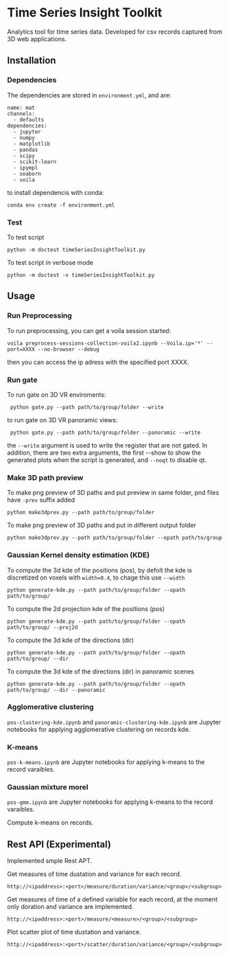 # Time Series Insight Toolkit

Analytics tool for time series data. Developed for csv records captured from 3D web applications.

## Installation

### Dependencies

The dependencies are stored in `environment.yml`, and are:
```
name: mat
channels:
  - defaults
dependencies:
  - jupyter
  - numpy
  - matplotlib
  - pandas
  - scipy
  - scikit-learn
  - ipympl
  - seaborn
  - voila
```

to install dependencis with conda:
```
conda env create -f environment.yml
```

### Test

To test script

```
python -m doctest timeSeriesInsightToolkit.py
```

To test script in verbose mode
```
python -m doctest -v timeSeriesInsightToolkit.py
```

## Usage

### Run Preprocessing

To run preprocessing, you can get a voila session started:
```
voila preprocess-sessions-collection-voila2.ipynb --Voila.ip='*' --port=XXXX --no-browser --debug
```
then you can access the ip adress with the specified port XXXX.

### Run gate

To run gate on 3D VR enviroments:
```
 python gate.py --path path/to/group/folder --write
```
to run gate on 3D VR panoramic views:
```
 python gate.py --path path/to/group/folder --panoramic --write
```
the `--write` argument is used to write the register that are not gated.
In addition, there are two extra arguments, the first --show to show the generated plots when the script is generated, and `--noqt` to disable qt.

### Make 3D path preview

To make png preview of 3D paths and put preview in same folder, pnd files have `-prev` suffix added
```
python make3dprev.py --path path/to/group/folder
```
To make png preview of 3D paths and put in different output folder
```
python make3dprev.py --path path/to/group/folder --opath path/to/group
```

### Gaussian Kernel density estimation (KDE)

To compute the 3d kde of the positions (pos), by defolt the kde is discretized on voxels with `width=0.4`, to chage this use `--width`
```
python generate-kde.py --path path/to/group/folder --opath path/to/group/
```
To compute the 2d projection kde of the positions (pos)
```
python generate-kde.py --path path/to/group/folder --opath path/to/group/ --proj2d
```
To compute the 3d kde of the directions (dir)
```
python generate-kde.py --path path/to/group/folder --opath path/to/group/ --dir
```
To compute the 3d kde of the directions (dir) in panoramic scenes
```
python generate-kde.py --path path/to/group/folder --opath path/to/group/ --dir --panoramic
```

### Agglomerative clustering

`pos-clustering-kde.ipynb` and `panoramic-clustering-kde.ipynb` are Jupyter notebooks for applying agglomerative clustering on records kde.

### K-means

`pos-k-means.ipynb` are Jupyter notebooks for applying k-means to the record varaibles.


### Gaussian mixture morel

`pos-gmm.ipynb` are Jupyter notebooks for applying k-means to the record varaibles.


Compute k-means on records. 


## Rest API (Experimental)

Implemented smple Rest APT.

Get measures of time dustation and variance for each record.
```
http://<ipaddress>:<port>/measure/duration/variance/<group>/<subgroup>
```
Get measures of time of a defined variable for each record, at the moment only doration and variance are implemented.
```
http://<ipaddress>:<port>/measure/<measure>/<group>/<subgroup>
```

Plot scatter plot of time dustation and variance.
```
http://<ipaddress>:<port>/scatter/duration/variance/<group>/<subgroup>
```
